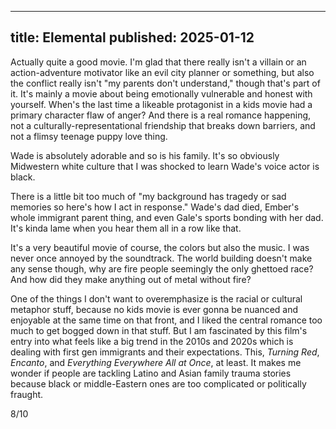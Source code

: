 ----
title: Elemental
published: 2025-01-12
----

Actually quite a good movie. I'm glad that there really isn't a villain or an action-adventure motivator like an evil city planner or something, but also the conflict really isn't "my parents don't understand," though that's part of it. It's mainly a movie about being emotionally vulnerable and honest with yourself. When's the last time a likeable protagonist in a kids movie had a primary character flaw of anger? And there is a real romance happening, not a culturally-representational friendship that breaks down barriers, and not a flimsy teenage puppy love thing.

Wade is absolutely adorable and so is his family. It's so obviously Midwestern white culture that I was shocked to learn Wade's voice actor is black.

There is a little bit too much of "my background has tragedy or sad memories so here's how I act in response." Wade's dad died, Ember's whole immigrant parent thing, and even Gale's sports bonding with her dad. It's kinda lame when you hear them all in a row like that.

It's a very beautiful movie of course, the colors but also the music. I was never once annoyed by the soundtrack. The world building doesn't make any sense though, why are fire people seemingly the only ghettoed race? And how did they make anything out of metal without fire?

One of the things I don't want to overemphasize is the racial or cultural metaphor stuff, because no kids movie is ever gonna be nuanced and enjoyable at the same time on that front, and I liked the central romance too much to get bogged down in that stuff. But I am fascinated by this film's entry into what feels like a big trend in the 2010s and 2020s which is dealing with first gen immigrants and their expectations. This, _Turning Red_, _Encanto_, and _Everything Everywhere All at Once_, at least. It makes me wonder if people are tackling Latino and Asian family trauma stories because black or middle-Eastern ones are too complicated or politically fraught.

8/10
